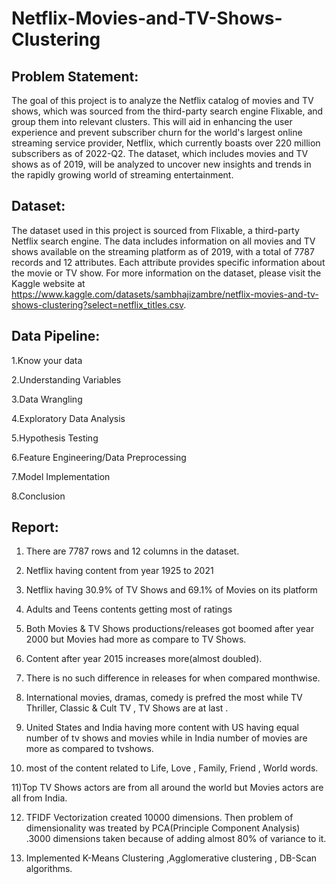 # Netflix-Movies-and-TV-Shows-Clustering


## Problem Statement:
The goal of this project is to analyze the Netflix catalog of movies and TV shows, which was sourced from the third-party search engine Flixable, and group them into relevant clusters. This will aid in enhancing the user experience and prevent subscriber churn for the world's largest online streaming service provider, Netflix, which currently boasts over 220 million subscribers as of 2022-Q2. The dataset, which includes movies and TV shows as of 2019, will be analyzed to uncover new insights and trends in the rapidly growing world of streaming entertainment.

## Dataset:
The dataset used in this project is sourced from Flixable, a third-party Netflix search engine. The data includes information on all movies and TV shows available on the streaming platform as of 2019, with a total of 7787 records and 12 attributes. Each attribute provides specific information about the movie or TV show. For more information on the dataset, please visit the Kaggle website at https://www.kaggle.com/datasets/sambhajizambre/netflix-movies-and-tv-shows-clustering?select=netflix_titles.csv.

## Data Pipeline:
1.Know your data

2.Understanding Variables

3.Data Wrangling

4.Exploratory Data Analysis

5.Hypothesis Testing

6.Feature Engineering/Data Preprocessing

7.Model Implementation

8.Conclusion

## Report:

1) There are 7787 rows and 12 columns in the dataset.

2) Netflix having content from year 1925 to 2021

3) Netflix having 30.9% of TV Shows and 69.1% of Movies on its platform

4) Adults and Teens contents getting most of ratings

5) Both Movies & TV Shows productions/releases got boomed after year 2000 but Movies had more as compare to TV Shows.

6) Content after year 2015 increases more(almost doubled).

7) There is no such difference in releases for when compared monthwise.

8) International movies, dramas, comedy is prefred the most while TV Thriller, Classic & Cult TV , TV Shows are at last .

9) United States and India having more content with US having equal number of tv shows and movies while in India number of movies are more as compared to tvshows.

10) most of the content related to Life, Love , Family, Friend , World words.

11)Top TV Shows actors are from all around the world but Movies actors are all from India.

12) TFIDF Vectorization created 10000 dimensions. Then problem of dimensionality was treated by PCA(Principle Component Analysis) .3000 dimensions taken because of adding almost 80% of variance to it.

13) Implemented K-Means Clustering ,Agglomerative clustering , DB-Scan algorithms.


